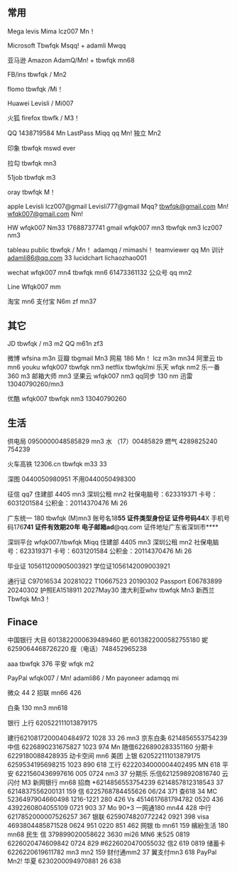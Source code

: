 ## 常用 

Mega
levis Mima
lcz007 Mn！

Microsoft
Tbwfqk Msqq! + adamli Mwqq

亚马逊 Amazon
AdamQ/Mn! + tbwfqk mn68

FB/ins
tbwfqk / Mn2

flomo
tbwfqk /Mi！

Huawei
Levisli / Mi007
 

火狐 firefox
tbwfk / M3！

QQ
1438719584 Mn
LastPass Miqq
qq Mn!
独立 Mn2

印象
tbwfqk mswd
ever

拉勾
tbwfqk mn3

51job
tbwfqk m3

oray
tbwfqk M！






apple 
Levisli lcz007@gmail
Levisli777@gmail
Mqq?
tbwfqk@gmail.com
Mn!
wfqk007@gmail.com
Nm!

HW
wfqk007 Nm33
17688737741
gmail
wfqk007 mn3
tbwfqk nm3
lcz007 nm3



tableau public
tbwfqk / Mn！
adamqq / mimashi！
teamviewer
qq Mn
训计
adamli86@qq.com 33
lucidchart
lichaozhao001


wechat
wfqk007 mn4
tbwfqk mn6
61473361132
公众号 qq mn2

Line
Wfqk007 mm

淘宝
mn6
支付宝
N6m
zf mn37



## 其它

JD
tbwfqk / m3 m2
QQ
m61n 
zf3

微博
wfsina
m3n
豆瓣
tbgmail
Mn3
网易
186 Mn！
lcz m3n
mn34
阿里云
tb mn6
youku
wfqk007 tbwfqk
nm3
netflix
tbwfqk/mi
乐天
wfqk nm2
乐一番
360
m3
邮箱大师
mn3
坚果云
wfqk007 nm3
qq同步
130 nm
迅雷
13040790260/mn3

优酷
wfqk007 tbwfqk
nm3
13040790260








##  生活



供电局 0950000048585829 mn3
水 （17）00485829
燃气 4289825240 754239



火车高铁
12306.cn
tbwfqk m33 33

深图 
0440050980951
不用0440050498300

征信 qq7
住建部 4405 mn3
深圳公租 mn2
社保电脑号：623319371
卡号：6031201584
公积金：20114370476
Mi 26

广东统一 180  tbwfqk (M)mn3
账号名18****55
证件类型身份证
证件号码44****X
手机号码176****741
证件有效期20年
电子邮箱ad****@qq.com
证件地址广东省深圳市****

深圳平台 wfqk007/tbwfqk Miqq
住建部
4405 mn3
深圳公租 mn2
社保电脑号：623319371
卡号：6031201584
公积金：20114370476
Mi 26



毕业证 105611200905003921
学位证1056142009003921



通行证
C97016534 20281022
T10667523 20190302
Passport
E06783899 20240302
护照EA1518911
2027May30
澳大利亚whv
tbwfqk
Mn3
新西兰
Tbwfqk
Mn3！





## Finace

中国银行
大目 6013822000639489460
肥 6013822000582755180
妮 6259064468726220
瘦（电话）748452965238



aaa 
tbwfqk 376
平安
wfqk m2

PayPal
wfqk007 / Mn!
adamli86 / Mn
payoneer
adamqq mi

微众
44 2
招联
mn66 426

白条 130 mn3 mn618

银行
上行
620522111013879175

建行6210817200040484972 1028
33
26
mn3
京东白条 6214856553754239
中信
6226890231675827 1023 974
Mn
随借6226890283351160
分期卡6229180088428935
动卡空间 mn6
美团 上银
620522111013879175
6259534195698215 1023 890
618
工行
6222034000004402495
MN 618
平安
6221560436997616 005 0724
nm3 37
分期乐 乐信6212598920816740
云闪付
M3
新网银行
mn68
招商
*6214856553754239
6214857812318543
37
6214837556200131
159
信
6225768784455626 06/24 371
查618
34
MC
5236497904660498 1216-1221 280
426
Vs
4514617681794782 0520 436
4392260804055109 0721 903
37
Mo 90+3
一网通180
mn44 428
中行
6217852000007526257 367
银联
6259074820772242 0921 398
visa
4693804485871528 0624 951
0220 851
462
网银
tb mn61 159
繽紛生活
180 mn68
民生
信 379899020058622 3630
mi26 MN6
末525 0819
6226020474609842
0724 829
#6226020470055032
信2
619 0819
储蓄卡6226220619611782
mn3
mn2
159
财付通mm2 37
翼支付mn3 618
PayPal Mn2!
华夏
6230200094970881
26
638
